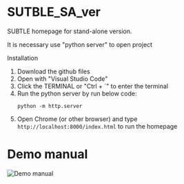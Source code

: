 # SUTBLE_SA_ver
SUBTLE homepage for stand-alone version.
 
It is necessary use "python server" to open project

Installation
1. Download the github files
2. Open with "Visual Studio Code"
3. Click the TERMINAL or "Ctrl + `" to enter the terminal
4. Run the python server by run below code:
   `````
   python -m http.server
5. Open Chrome (or other browser) and type `http://localhost:8000/index.html` to run the homepage


# Demo manual
![Demo manual](https://github.com/spkim8804/SUTBLE_SA_ver/blob/master/files/photo/demo_manual.png)
